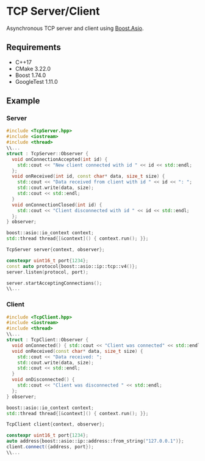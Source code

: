 # TCP Server/Client
Asynchronous TCP server and client using [Boost.Asio](https://www.boost.org/doc/libs/1_74_0/doc/html/boost_asio.html). 

## Requirements
- C++17
- CMake 3.22.0
- Boost 1.74.0
- GoogleTest 1.11.0

## Example
### Server
```cpp
#include <TcpServer.hpp>
#include <iostream>
#include <thread>
\\...
struct : TcpServer::Observer {
  void onConnectionAccepted(int id) {
    std::cout << "New client connected with id " << id << std::endl;
  };
  void onReceived(int id, const char* data, size_t size) {
    std::cout << "Data received from client with id " << id << ": ";
    std::cout.write(data, size);
    std::cout << std::endl;
  }
  void onConnectionClosed(int id) {
    std::cout << "Client disconnected with id " << id << std::endl;
  };
} observer;

boost::asio::io_context context;
std::thread thread{[&context]() { context.run(); }};

TcpServer server{context, observer};

constexpr uint16_t port{1234};
const auto protocol{boost::asio::ip::tcp::v4()};
server.listen(protocol, port);

server.startAcceptingConnections();
\\...
```
### Client 
```cpp
#include <TcpClient.hpp>
#include <iostream>
#include <thread>
\\...
struct : TcpClient::Observer {
  void onConnected() { std::cout << "Client was connected" << std::endl; };
  void onReceived(const char* data, size_t size) {
    std::cout << "Data received: ";
    std::cout.write(data, size);
    std::cout << std::endl;
  }
  void onDisconnected() {
    std::cout << "Client was disconnected " << std::endl;
  };
} observer;

boost::asio::io_context context;
std::thread thread{[&context]() { context.run(); }};

TcpClient client{context, observer};

constexpr uint16_t port{1234};
auto address{boost::asio::ip::address::from_string("127.0.0.1")};
client.connect({address, port});
\\...
```
